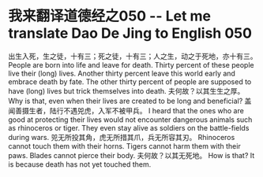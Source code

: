 # 我来翻译道德经之050 -- Let me translate Dao De Jing to English 050

出生入死，生之徒，十有三；死之徒，十有三；人之生，动之于死地，亦十有三。
People are born into life and leave for death.
Thirty percent of these people live their (long) lives. Another thirty percent leave this world early and embrace death by fate. The other thirty percent of people are supposed to have (long) lives but trick themselves into death.
夫何故？以其生生之厚。
Why is that, even when their lives are created to be long and beneficial? 
盖闻善摄生者，陆行不遇兕虎，入军不被甲兵。
I heard that the ones who are good at protecting their lives would not encounter dangerous animals such as rhinoceros or tiger. They even stay alive as soldiers on the battle-fields during wars.
兕无所投其角，虎无所措其爪，兵无所容其刃。
Rhinoceros cannot touch them with their horns. Tigers cannot harm them with their paws. Blades cannot pierce their body.
夫何故？以其无死地。
How is that? It is because death has not yet touched them.